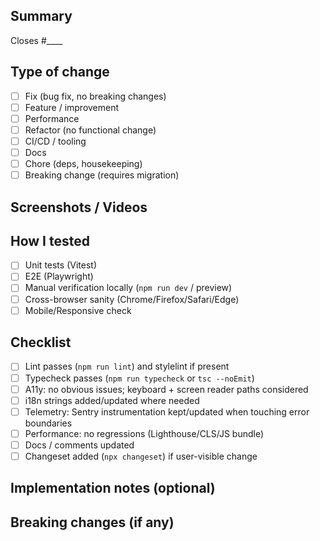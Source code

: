 <!-- Thanks for contributing to AlgoLens! -->

## Summary

<!-- What does this PR do? Keep it short. -->

Closes #\_\_\_\_

## Type of change

- [ ] Fix (bug fix, no breaking changes)
- [ ] Feature / improvement
- [ ] Performance
- [ ] Refactor (no functional change)
- [ ] CI/CD / tooling
- [ ] Docs
- [ ] Chore (deps, housekeeping)
- [ ] Breaking change (requires migration)

## Screenshots / Videos

<!-- Drag-and-drop. For UI, include before/after if relevant. -->

## How I tested

- [ ] Unit tests (Vitest)
- [ ] E2E (Playwright)
- [ ] Manual verification locally (`npm run dev` / preview)
- [ ] Cross-browser sanity (Chrome/Firefox/Safari/Edge)
- [ ] Mobile/Responsive check

## Checklist

- [ ] Lint passes (`npm run lint`) and stylelint if present
- [ ] Typecheck passes (`npm run typecheck` or `tsc --noEmit`)
- [ ] A11y: no obvious issues; keyboard + screen reader paths considered
- [ ] i18n strings added/updated where needed
- [ ] Telemetry: Sentry instrumentation kept/updated when touching error boundaries
- [ ] Performance: no regressions (Lighthouse/CLS/JS bundle)
- [ ] Docs / comments updated
- [ ] Changeset added (`npx changeset`) if user-visible change

## Implementation notes (optional)

<!-- Architecture decisions, trade-offs, follow-ups, or things reviewers should know. -->

## Breaking changes (if any)

<!-- Describe migration steps for users or code owners. -->
